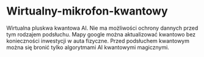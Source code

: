 # Wirtualny-mikrofon-kwantowy
Wirtualna pluskwa kwantowa AI. Nie ma możliwości ochrony dannych przed tym rodzajem podsłuchu.
Mapy google można aktualizować kwantowo bez konieczności inwestycji w auta fizyczne. 
Przed podsłuchem kwantowym można się bronić tylko algorytmami AI kwantowymi magicznymi. 
